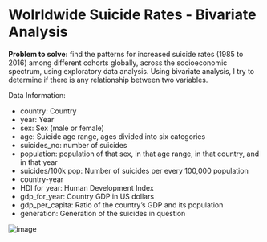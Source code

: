 # Wolrldwide Suicide Rates - Bivariate Analysis

**Problem to solve:** find the patterns for increased suicide rates (1985 to 2016) among different cohorts globally, across the socioeconomic spectrum, using exploratory data analysis.
Using bivariate analysis, I try to determine if there is any relationship between two variables.

Data Information:

- country: Country
- year: Year
- sex: Sex (male or female)
- age: Suicide age range, ages divided into six categories
- suicides_no: number of suicides
- population: population of that sex, in that age range, in that country, and in that year
- suicides/100k pop: Number of suicides per every 100,000 population
- country-year
- HDI for year: Human Development Index
- gdp_for_year: Country GDP in US dollars
- gdp_per_capita: Ratio of the country’s GDP and its population
- generation: Generation of the suicides in question

![image](https://user-images.githubusercontent.com/102191236/189733004-6808414f-b522-4299-95c6-ef1aee850fdf.png)

